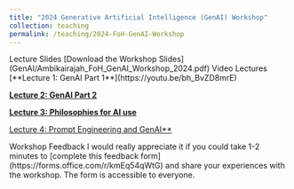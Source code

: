```yaml
---
title: "2024 Generative Artificial Intelligence (GenAI) Workshop"
collection: teaching
permalink: /teaching/2024-FoH-GenAI-Workshop
---
```


</h3>Lecture Slides</h3>
[Download the Workshop Slides](GenAI/Ambikairajah_FoH_GenAI_Workshop_2024.pdf)

</h3>Video Lectures</h3>
[**Lecture 1: GenAI Part 1**](https://youtu.be/bh_BvZD8mrE)

[**Lecture 2: GenAI Part 2**](https://youtu.be/Hdz1stBY5ag)

[**Lecture 3: Philosophies for AI use**](https://youtu.be/wD-6viUk2Ys)

[Lecture 4: Prompt Engineering and GenAI**](https://youtu.be/mJklI-DgPSE)

</h3>Workshop Feedback</h3>
I would really appreciate it if you could take 1-2 minutes to [complete this feedback form](https://forms.office.com/r/kmEq54qWtG) and share your experiences with the workshop. The form is accessible to everyone. 